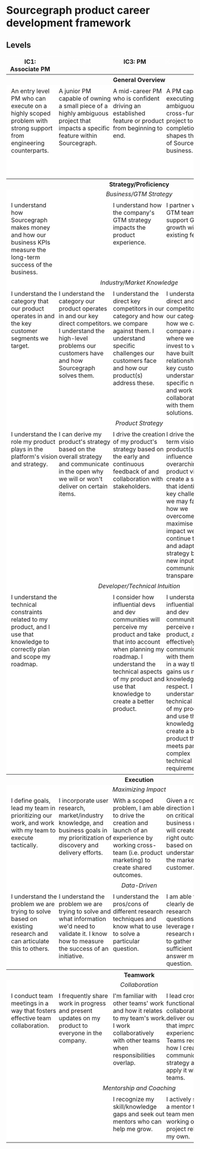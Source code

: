 # Sourcegraph product career development framework

<style>
  .container {
    --width: 1300px;
  }
  .levels-table {
    --ic1-color: var(--sg-sky-blue);
    --ic2-color: var(--sg-vivid-violet);
    --ic3-color: var(--sg-mint);
    --ic4-color: var(--sg-vermillion);
    --ic5-color: var(--sg-lemon);

    table-layout: fixed;
  }
  .ic1 {
    --level-color: var(--ic1-color);
  }
  .ic2 {
    --level-color: var(--ic2-color);
  }
  .ic3 {
    --level-color: var(--ic3-color);
  }
  .ic4 {
    --level-color: var(--ic4-color);
  }
  .ic5 {
    --level-color: var(--ic5-color);
  }
  .levels-table :is(td, th) {
    vertical-align: top;
    background: white;
  }
  .levels-table [id] {
    /* Account for sticky table header */
    scroll-margin-top: calc(var(--header-height) + 2.25rem);
  }
  thead th.level-title {
    text-align: center;
    border-color: white;
    background: var(--level-color);
  }
   th.category{
    background: var(--sg-light-gray);
    text-align: center;
  }
  thead th:is(.ic2, .ic4) {
    color: white;
  }
  /*
  Repeat the level color as a border color for each category deatil.
  Safari doesn't respect different border colors below a cell spanning multiple columns,
  so we need to draw borders on wrapper elements instead.
  */
  .levels-table .category-detail {
    border-top: none;
    padding: 0;
  }
  .category-detail > .wrapper {
    /* Note that absolute positioning wouldn't work here because <td>s can't be position: relative in Firefox. */
    width: 100%;
    height: 100%;
    padding: 6px 13px;
    display: block;
    border-top: 1px solid var(--level-color);
  }
  .levels-table td[colspan] {
    text-align: center;
  }
  .category-summary {
    font-style: italic;
    border-bottom: none !important;
  }

</style>

## Levels

<table class="levels-table">

  <thead>
    <tr>
      <!-- <th scope="col" class="sticky"></th> -->
      <th scope="col" class="level-title ic1 sticky">IC1: Associate PM</th>
      <th scope="col" class="level-title ic2 sticky">IC2: PM</th>
      <th scope="col" class="level-title ic3 sticky">IC3: PM</th>
      <th scope="col" class="level-title ic4 sticky">IC4: Senior PM</th>
      <th scope="col" class="level-title ic5 sticky">IC5: Staff PM</th>
    </tr>
  </thead>

  <tbody>
    <!-- General Overview -->
    <tr>
      <th class="category" colspan="5">General Overview</th>
    </tr>
    <tr>
      <td class="category-detail ic1">
        <div class="wrapper">
          An entry level PM who can execute on a highly scoped problem with strong support from engineering counterparts.
        </div>
      </td>
      <td class="category-detail ic2">
        <div class="wrapper">
          A junior PM capable of owning a small piece of a highly ambiguous project that impacts a specific feature within Sourcegraph.
        </div>
      </td>
      <td class="category-detail ic3">
        <div class="wrapper">
          A mid-career PM who is confident driving an established feature or product from beginning to end.
        </div>
      </td>
      <td class="category-detail ic4">
        <div class="wrapper">
          A PM capable of executing an ambiguous, cross-functional project to completion that shapes the future of Sourcegraph's business.
        </div>
      </td>
      <td class="category-detail ic5">
        <div class="wrapper">
          A very experienced PM, capable of efficiently driving multiple cross-functional projects in a highly autonomous way while understanding the impact of their work to Sourcegraph and the broad market as a whole.
        </div>
      </td>
    </tr>
    <!-- Strategy/Proficiency -->
    <th class="category" colspan="5">Strategy/Proficiency</th>
    <tr>
      <td colspan="5" class="category-summary">Business/GTM Strategy</td>
    </tr>
    <tr>
      <td class="category-detail ic1">
        <div class="wrapper">
          I understand how Sourcegraph makes money and how our business KPIs measure the long-term success of the business.
        </div>
      </td>
      <td class="category-detail ic2">
        <div class="wrapper">
        </div>
      </td>
      <td class="category-detail ic3">
        <div class="wrapper">
          I understand how the company's GTM strategy impacts the product experience.
        </div>
      </td>
      <td class="category-detail ic4">
        <div class="wrapper">
          I partner with the GTM team to support GTM growth within existing features.
        </div>
      </td>
      <td class="category-detail ic5">
        <div class="wrapper">
          I leverage new product opportunities to expand Sourcegraph into new GTM channels/markets and kickstart new levers of growth.
        </div>
      </td>
    </tr>
    <tr>
      <td colspan="5" class="category-summary">Industry/Market Knowledge</td>
    </tr>
    <tr>
      <td class="category-detail ic1">
        <div class="wrapper">
        I understand the category that our product operates in and the key customer segments we target.
        </div>
      </td>
      <td class="category-detail ic2">
        <div class="wrapper">
        I understand the category our product operates in and our key direct competitors. I understand the high-level problems our customers have and how Sourcegraph solves them.
        </div>
      </td>
      <td class="category-detail ic3">
        <div class="wrapper">
        I understand the direct key competitors in our category and how we compare against them. I understand specific challenges our customers face and how our product(s) address these.
        </div>
      </td>
      <td class="category-detail ic4">
        <div class="wrapper">
        I understand direct and indirect competitors in our category, how we can compare and where we could invest to win. I have built relationships with key customers, understand their specific needs and work collaboratively with them to build solutions.
        </div>
      </td>
      <td class="category-detail ic5">
        <div class="wrapper">
        I understand and identify where there are opportunities in adjacent product categories, or creating new product categories that would benefit our business.
        </div>
      </td>
    </tr>
    <tr>
      <td colspan="5" class="category-summary">Product Strategy</td>
    </tr>
    <tr>
      <td class="category-detail ic1">
        <div class="wrapper">
        I understand the role my product plays in the platform's vision and strategy.
        </div>
      </td>
      <td class="category-detail ic2">
        <div class="wrapper">
        I can derive my product's strategy based on the overall strategy and communicate in the open why we will or won't deliver on certain items.
        </div>
      </td>
      <td class="category-detail ic3">
        <div class="wrapper">
        I drive the creation of my product's strategy based on the early and continuous feedback of and collaboration with stakeholders.
        </div>
      </td>
      <td class="category-detail ic4">
        <div class="wrapper">
        I drive the long term vision of my product(s) and influence the overarching product vision. I create a strategy that identifies the key challenges we may face and how we overcome them to maximise the impact we have. I continue to iterate and adapt the strategy based on new input and communicate this transparently.
        </div>
      </td>
      <td class="category-detail ic5">
        <div class="wrapper">
        I efficiently seek net-new product opportunities that expand Sourcegraph into new markets by exploring strategic opportunities to buy or partner with external companies.
        </div>
      </td>
    </tr>
    <tr>
      <td colspan="5" class="category-summary">Developer/Technical Intuition</td>
    </tr>
    <tr>
      <td class="category-detail ic1">
        <div class="wrapper">
        I understand the technical constraints related to my product, and I use that knowledge to correctly plan and scope my roadmap.
        </div>
      </td>
      <td class="category-detail ic2">
        <div class="wrapper">
        </div>
      </td>
      <td class="category-detail ic3">
        <div class="wrapper">
        I consider how influential devs and dev communities will perceive my product and take that into account when planning my roadmap. I understand the technical aspects of my product and use that knowledge to create a better product.
        </div>
      </td>
      <td class="category-detail ic4">
        <div class="wrapper">
        I understand how influential devs and dev communities will perceive my product, and I effectively communicate with them directly in a way that gains us new knowledge and/or respect. I deeply understand the technical aspects of my product and use that knowledge to create a better product that meets particularly complex technical requirements.
        </div>
      </td>
      <td class="category-detail ic5">
        <div class="wrapper">
        I am known and respected by influential devs and dev communities in my product area, and I use that to increase the odds of success for my product. I use my technical intuition to create a better product in ways that rely on brand new approaches and/or my nuanced understanding of the evolving technical landscape of product area.
        </div>
      </td>
    </tr>
    <!-- Execution -->
    <th class="category" colspan="5">Execution</th>
    <tr>
      <td colspan="5" class="category-summary">Maximizing Impact</td>
    </tr>
    <tr>
      <td class="category-detail ic1">
        <div class="wrapper">
          I define goals, lead my team in prioritizing our work, and work with my team to execute tactically.
        </div>
      </td>
      <td class="category-detail ic2">
        <div class="wrapper">
          I incorporate user research, market/industry knowledge, and business goals in my prioritization of discovery and delivery efforts.
        </div>
      </td>
      <td class="category-detail ic3">
        <div class="wrapper">
          With a scoped problem, I am able to drive the creation and launch of an experience by working cross-team (i.e. product marketing) to create shared outcomes.
        </div>
      </td>
      <td class="category-detail ic4">
        <div class="wrapper">
          Given a rough direction based on critical business needs, I will create the right outcome, based on an understanding of the market and customer.
        </div>
      </td>
      <td class="category-detail ic5">
        <div class="wrapper">
          I am able to efficiently execute cross-Sourcegraph efforts in highly ambiguous and often risky projects for Sourcegraph.
        </div>
      </td>
    </tr>
    <tr>
      <td colspan="5" class="category-summary">Data-Driven</td>
    </tr>
    <tr>
      <td class="category-detail ic1">
        <div class="wrapper">
          I understand the problem we are trying to solve based on existing research and can articulate this to others.
        </div>
      </td>
      <td class="category-detail ic2">
        <div class="wrapper">
          I understand the problem we are trying to solve and what information we'd need to validate it. I know how to measure the success of an initiative.
        </div>
      </td>
      <td class="category-detail ic3">
        <div class="wrapper">
          I understand the pros/cons of different research techniques and know what to use to solve a particular question.
        </div>
      </td>
      <td class="category-detail ic4">
        <div class="wrapper">
          I am able to clearly define research questions and leverage multiple research methods to gather sufficient data to answer my question.
        </div>
      </td>
      <td class="category-detail ic5">
        <div class="wrapper">
          I am able to clearly define research questions, leverage multiple research methods and define net-new methods when required.
        </div>
      </td>
    </tr>
    <!-- Teamwork -->
    <th class="category" colspan="5">Teamwork</th>
    <tr>
      <td colspan="5" class="category-summary">Collaboration</td>
    </tr>
    <tr>
      <td class="category-detail ic1">
        <div class="wrapper">
          I conduct team meetings in a way that fosters effective team collaboration.
        </div>
      </td>
      <td class="category-detail ic2">
        <div class="wrapper">
          I frequently share work in progress and present updates on my product to everyone in the company.
        </div>
      </td>
      <td class="category-detail ic3">
        <div class="wrapper">
          I'm familiar with other teams' work and how it relates to my team's work. I work collaboratively with other teams when responsibilities overlap.
        </div>
      </td>
      <td class="category-detail ic4">
        <div class="wrapper">
          I lead cross-functional collaboration to deliver outcomes that improve user experience. Teams recognize how I create and communicate my strategy and apply it with their teams.
        </div>
      </td>
      <td class="category-detail ic5">
        <div class="wrapper">
          The business depends on me to successfully manage cross-functional initiatives.
        </div>
      </td>
    </tr>
    <tr>
      <td colspan="5" class="category-summary">Mentorship and Coaching</td>
    </tr>
    <tr>
      <td class="category-detail ic1">
        <div class="wrapper">
        </div>
      </td>
      <td class="category-detail ic2">
        <div class="wrapper">
        </div>
      </td>
      <td class="category-detail ic3">
        <div class="wrapper">
          I recognize my skill/knowledge gaps and seek out mentors who can help me grow.
        </div>
      </td>
      <td class="category-detail ic4">
        <div class="wrapper">
          I actively serve as a mentor to a team member working on a project related to my own.
        </div>
      </td>
      <td class="category-detail ic5">
        <div class="wrapper">
          I actively serve as mentors to junior team members and other less experienced PMs.
        </div>
      </td>
    </tr>
  </tbody>
</table>
